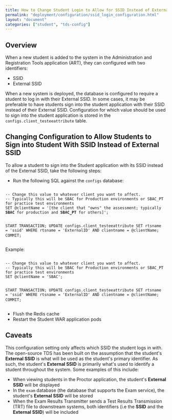 ```yaml
---
title: How to Change Student Login to Allow for SSID Instead of External SSID
permalink: "deployment/configuration/ssid_login_configuration.html"
layout: "document"
categories: ["student", "tds-config"]
---
```


## Overview
When a new student is added to the system in the Administration and Registration Tools application (ART), they can configured with two identifiers:

* SSID
* External SSID

When a new system is deployed, the database is configured to require a student to log in with their External SSID.  In some cases, it may be preferable to have students sign into the student application with their SSID instead of their External SSID.  Configuration for which value should be used to sign into the student application is stored in the `configs.client_testeeattribute` table.

## Changing Configuration to Allow Students to Sign into Student With SSID Instead of External SSID
To allow a student to sign into the Student application with its SSID instead of the External SSID, take the following steps:

* Run the following SQL against the `configs` database:

<div class="highlighter-rouge">
<pre class="highlight">
<code>
-- Change this value to whatever client you want to affect.
-- Typically this will be SBAC for Production environments or SBAC_PT for practice test environments
SET @clientName = '<span class="placeholder">[the client that "owns" the assessment; typically <strong>SBAC</strong> for production and <strong>SBAC_PT</strong> for others]</span>';

START TRANSACTION;
UPDATE
    configs.client_testeeattribute
SET
    rtsname = 'ssid'
WHERE
    rtsname = 'ExternalID'
    AND clientname = @clientName;
COMMIT;
</code>
</pre>
</div>

Example:

<div class="highlighter-rouge">
<pre class="highlight">
<code>
-- Change this value to whatever client you want to affect.
-- Typically this will be SBAC for Production environments or SBAC_PT for practice test environments
SET @clientName = '<span class="placeholder-example">SBAC</span>';

START TRANSACTION;
UPDATE
    configs.client_testeeattribute
SET
    rtsname = 'ssid'
WHERE
    rtsname = 'ExternalID'
    AND clientname = @clientName;
COMMIT;
</code>
</pre>
</div>

* Flush the Redis cache
* Restart the Student WAR application pods

## Caveats
This configuration setting only affects which SSID the student logs in with.  The open-source TDS has been built on the assumption that the student's **External SSID** is what will be used as the student's primary identifier.  As such, the student's **External SSID** is primarily what's used to identify a student throughout the system.  Some examples of this include:

* When viewing students in the Proctor application, the student's **External SSID** will be displayed
* In the `exam` database (the database that supports the Exam service), the student's **External SSID** will be stored
* When the Exam Results Transmitter sends a Test Results Transmission (TRT) file to downstream systems, both identifiers (i.e the **SSID** and the **External SSID**) will be included